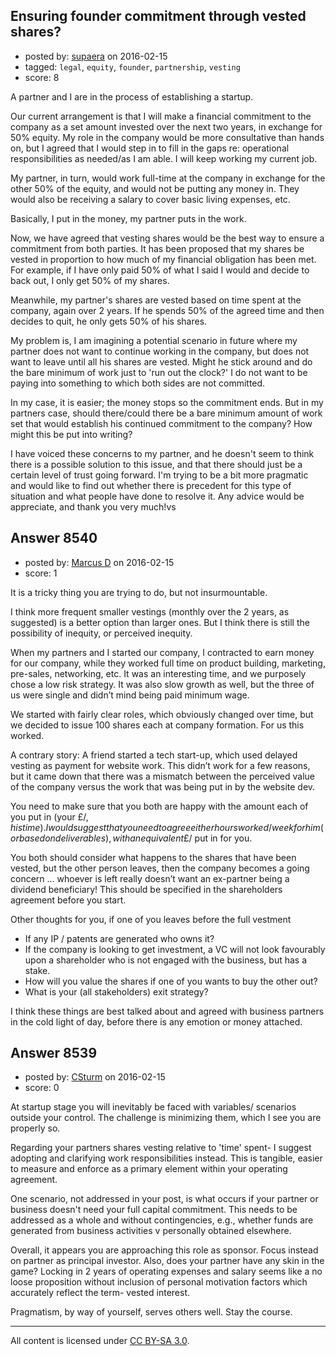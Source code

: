 ## Ensuring founder commitment through vested shares?

- posted by: [supaera](https://stackexchange.com/users/7845232/supaera) on 2016-02-15
- tagged: `legal`, `equity`, `founder`, `partnership`, `vesting`
- score: 8

A partner and I are in the process of establishing a startup.

Our current arrangement is that I will make a financial commitment to the company as a set amount invested over the next two years, in exchange for 50% equity. My role in the company would be more consultative than hands on, but I agreed that I would step in to fill in the gaps re: operational responsibilities as needed/as I am able. I will keep working my current job.

My partner, in turn, would work full-time at the company in exchange for the other 50% of the equity, and would not be putting any money in. They would also be receiving a salary to cover basic living expenses, etc.

Basically, I put in the money, my partner puts in the work.

Now, we have agreed that vesting shares would be the best way to ensure a commitment from both parties. It has been proposed that my shares be vested in proportion to how much of my financial obligation has been met. For example, if I have only paid 50% of what I said I would and decide to back out, I only get 50% of my shares.

Meanwhile, my partner's shares are vested based on time spent at the company, again over 2 years. If he spends 50% of the agreed time and then decides to quit, he only gets 50% of his shares.

My problem is, I am imagining a potential scenario in future where my partner does not want to continue working in the company, but does not want to leave until all his shares are vested. Might he stick around and do the bare minimum of work just to 'run out the clock?' I do not want to be paying into something to which both sides are not committed.

In my case, it is easier; the money stops so the commitment ends. But in my partners case, should there/could there be a bare minimum amount of work set that would establish his continued commitment to the company? How might this be put into writing?

I have voiced these concerns to my partner, and he doesn't seem to think there is a possible solution to this issue, and that there should just be a certain level of trust going forward. I'm trying to be a bit more pragmatic and would like to find out whether there is precedent for this type of situation and what people have done to resolve it. Any advice would be appreciate, and thank you very much!vs


## Answer 8540

- posted by: [Marcus D](https://stackexchange.com/users/258531/marcus-d) on 2016-02-15
- score: 1

It is a tricky thing you are trying to do, but not insurmountable.

I think more frequent smaller vestings (monthly over the 2 years, as suggested) is a better option than larger ones. But I think there is still the possibility of inequity, or perceived inequity.

When my partners and I started our company, I contracted to earn money for our company, while they worked full time on product building, marketing, pre-sales, networking, etc. It was an interesting time, and we purposely chose a low risk strategy. It was also slow growth as well, but the three of us were single and didn’t mind being paid minimum wage.

We started with fairly clear roles, which obviously changed over time, but we decided to issue 100 shares each at company formation. For us this worked.

A contrary story: A friend started a tech start-up, which used delayed vesting as payment for website work. This didn’t work for a few reasons, but it came down that there was a mismatch between the perceived value of the company versus the work that was being put in by the website dev.

You need to make sure that you both are happy with the amount each of you put in (your £/$, his time). I would suggest that you need to agree either hours worked / week for him (or based on deliverables), with an equivalent £/$ put in for you.

You both should consider what happens to the shares that have been vested, but the other person leaves, then the company becomes a going concern … whoever is left really doesn’t want an ex-partner being a dividend beneficiary! This should be specified in the shareholders agreement before you start.

Other thoughts for you, if one of you leaves before the full vestment

 - If any IP / patents are generated who owns it?
 - If the company is looking to get investment, a VC will not look favourably upon a shareholder who is not engaged with the business, but has a stake.
 - How will you value the shares if one of you wants to buy the other out?
 - What is your (all stakeholders) exit strategy?

I think these things are best talked about and agreed with business partners in the cold light of day, before there is any emotion or money attached. 



## Answer 8539

- posted by: [CSturm](https://stackexchange.com/users/7822506/csturm) on 2016-02-15
- score: 0

At startup stage you will inevitably be faced with variables/ scenarios outside your control. The challenge is minimizing them, which I see you are properly so. 

Regarding your partners shares vesting relative to 'time' spent- I suggest adopting and clarifying work responsibilities instead. This is tangible, easier to measure and enforce as a primary element within your operating agreement.

One scenario, not addressed in your post, is what occurs if your partner or business doesn't need your full capital commitment. This needs to be addressed as a whole and without contingencies, e.g., whether funds are generated from business activities v personally obtained elsewhere. 

Overall, it appears you are approaching this role as sponsor. Focus instead on partner as principal investor. Also, does your partner have any skin in the game? Locking in 2 years of operating expenses and salary seems like a no loose proposition without inclusion of personal motivation factors which accurately reflect the term- vested interest. 

Pragmatism, by way of yourself, serves others well. Stay the course.             



---

All content is licensed under [CC BY-SA 3.0](https://creativecommons.org/licenses/by-sa/3.0/).
